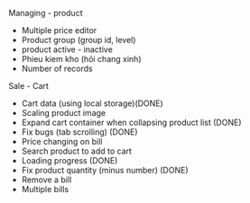Managing - product
- Multiple price editor
- Product group (group id, level)
- product active - inactive
- Phieu kiem kho (hỏi chang xinh)
- Number of records


Sale - Cart
- Cart data (using local storage)(DONE)
- Scaling product image 
- Expand cart container when collapsing product list (DONE)
- Fix bugs (tab scrolling) (DONE)
- Price changing on bill
- Search product to add to cart
- Loading progress (DONE)
- Fix product quantity (minus number) (DONE)
- Remove a bill
- Multiple bills